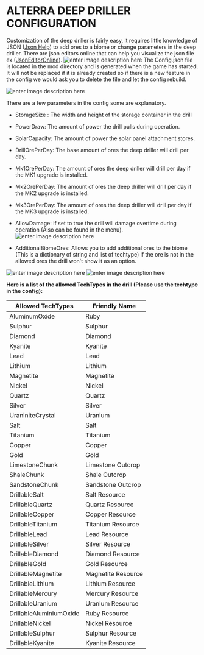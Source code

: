 ﻿# **ALTERRA DEEP DRILLER CONFIGURATION**

Customization of the deep driller is fairly easy, it requires little knowledge of JSON ([Json Help](https://www.json.org/json-en.html)) to add ores to a biome or change parameters in the deep driller. There are json editors online that can help you visualize the json file ex.([JsonEditorOnline](https://jsoneditoronline.org/)).
![enter image description here](https://i.postimg.cc/52mKg8vG/Deep-Driller.png)
The Config.json file is located in the mod directory and is generated when the game has started. It will not be replaced if it is already created so if there is a new feature in the config we would ask you to delete the file and let the config rebuild.

![enter image description here](https://i.postimg.cc/dVFSG57r/config.png)

There are a few parameters in the config some are explanatory.

- StorageSize : The width and height of the storage container in the drill
- PowerDraw: The amount of power the drill pulls during operation.
- SolarCapacity: The amount of power the solar panel attachment stores.
- DrillOrePerDay:  The base amount of ores the deep driller will drill per day.
- Mk1OrePerDay: The amount of ores the deep driller will drill per day if the MK1 upgrade is installed.
- Mk2OrePerDay: The amount of ores the deep driller will drill per day if the MK2 upgrade is installed.
- Mk3OrePerDay: The amount of ores the deep driller will drill per day if the MK3 upgrade is installed.
- AllowDamage: If set to true  the drill will damage overtime during operation (Also can be found in the menu).
![enter image description here](https://i.postimg.cc/Ls6Cbh3s/Menu.png)


- AdditionalBiomeOres: Allows you to add additional ores to the biome (This is a dictionary of string and list of techtype) if the ore is not in the allowed ores the drill won&#39;t show it as an option.

![enter image description here](https://i.postimg.cc/m2C5cvrT/config-Close.png)
![enter image description here](https://i.postimg.cc/3wSS57tF/Drill-Close.jpg)

**Here is a list of the allowed TechTypes in the drill (Please use the techtype in the config):**

| Allowed TechTypes | Friendly Name |
| --- | --- |
| AluminumOxide | Ruby |
| Sulphur | Sulphur |
| Diamond | Diamond |
| Kyanite | Kyanite |
| Lead | Lead |
| Lithium | Lithium |
| Magnetite | Magnetite |
| Nickel | Nickel |
| Quartz | Quartz |
| Silver | Silver |
| UraniniteCrystal | Uranium |
| Salt | Salt |
| Titanium | Titanium |
| Copper | Copper |
| Gold | Gold |
| LimestoneChunk | Limestone Outcrop |
| ShaleChunk | Shale Outcrop |
| SandstoneChunk | Sandstone Outcrop |
| DrillableSalt | Salt Resource |
| DrillableQuartz | Quartz Resource |
| DrillableCopper | Copper Resource |
| DrillableTitanium | Titanium Resource |
| DrillableLead | Lead Resource |
| DrillableSilver | Silver Resource |
| DrillableDiamond | Diamond Resource |
| DrillableGold | Gold Resource |
| DrillableMagnetite | Magnetite Resource |
| DrillableLithium | Lithium Resource |
| DrillableMercury | Mercury Resource |
| DrillableUranium | Uranium Resource |
| DrillableAluminiumOxide | Ruby Resource |
| DrillableNickel | Nickel Resource |
| DrillableSulphur | Sulphur Resource |
| DrillableKyanite | Kyanite Resource |

